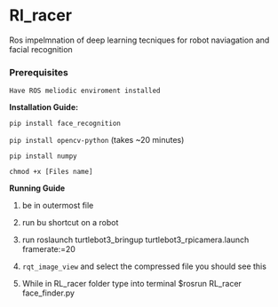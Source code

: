 # Rl_racer

Ros impelmnation of deep learning tecniques for robot naviagation and facial recognition

### Prerequisites

`Have ROS meliodic enviroment installed` 


**Installation Guide:**

`pip install face_recognition` 

`pip install opencv-python` (takes ~20 minutes)

`pip install numpy` 

`chmod +x [Files name]` 


**Running Guide**

1. be in outermost file

2. run bu shortcut on a robot

3. run roslaunch turtlebot3_bringup turtlebot3_rpicamera.launch framerate:=20 

4. `rqt_image_view` and select the compressed file you should see this

5. While in RL_racer folder type into terminal $rosrun RL_racer face_finder.py

